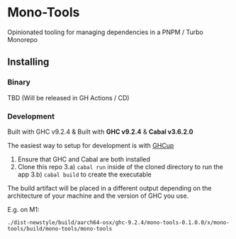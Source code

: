 # Mono-Tools

Opinionated tooling for managing dependencies in a PNPM / Turbo Monorepo

## Installing

### Binary

TBD (Will be released in GH Actions / CD)

### Development

Built with GHC v9.2.4 & Built with __GHC v9.2.4__ & __Cabal v3.6.2.0__

The easiest way to setup for development is with [GHCup](https://www.haskell.org/ghcup/)

1) Ensure that GHC and Cabal are both installed
2) Clone this repo
3.a) `cabal run` inside of the cloned directory to run the app
3.b) `cabal build` to create the executable

The build artifact will be placed in a different output depending on the architecture of your machine and the
version of GHC you use.

E.g. on M1:

```
./dist-newstyle/build/aarch64-osx/ghc-9.2.4/mono-tools-0.1.0.0/x/mono-tools/build/mono-tools/mono-tools
```
